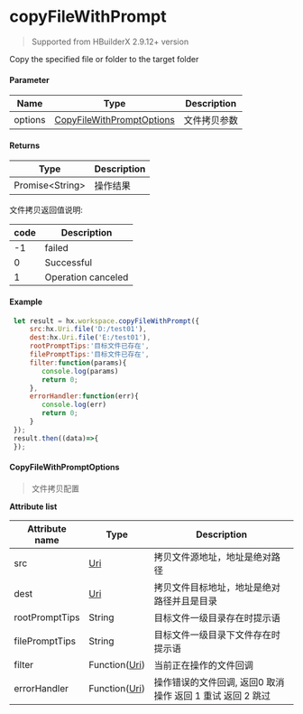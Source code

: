# copyFileWithPrompt

> Supported from HBuilderX 2.9.12+ version

Copy the specified file or folder to the target folder

#### Parameter

|Name	|Type													|Description			|
|--			|--															|--				|
|options	|[CopyFileWithPromptOptions](#CopyFileWithPromptOptions)    |文件拷贝参数	|

#### Returns

|Type		|Description		|
|--						|--			|
|Promise&lt;String&gt;	|操作结果	|

文件拷贝返回值说明:

|code	|Description									|
|--		|--										|
|-1		|failed								|
|0		|Successful								|
|1		|Operation canceled								|


#### Example
``` javascript
 let result = hx.workspace.copyFileWithPrompt({
     src:hx.Uri.file('D:/test01'),
     dest:hx.Uri.file('E:/test01'),
     rootPromptTips:'目标文件已存在',
     filePromptTips:'目标文件已存在',
     filter:function(params){
 	    console.log(params)
 		return 0;
     },
     errorHandler:function(err){
 		console.log(err)
 		return 0;
     }
 });
 result.then((data)=>{
 });
```

#### CopyFileWithPromptOptions

> 文件拷贝配置

**Attribute list**

|Attribute name		|Type	|Description						|
|--			|--			|--							|
|src		|[Uri](/ExtensionDocs/Api/other/Uri)		|拷贝文件源地址，地址是绝对路径|
|dest		|[Uri](/ExtensionDocs/Api/other/Uri)	|拷贝文件目标地址，地址是绝对路径并且是目录|
|rootPromptTips	|String		|目标文件一级目录存在时提示语|
|filePromptTips	|String |目标文件一级目录下文件存在时提示语 |
|filter	|Function([Uri](/ExtensionDocs/Api/other/Uri)) | 当前正在操作的文件回调 |
|errorHandler	|Function([Uri](/ExtensionDocs/Api/other/Uri))	|操作错误的文件回调, 返回0 取消操作  返回 1  重试  返回 2 跳过 |
